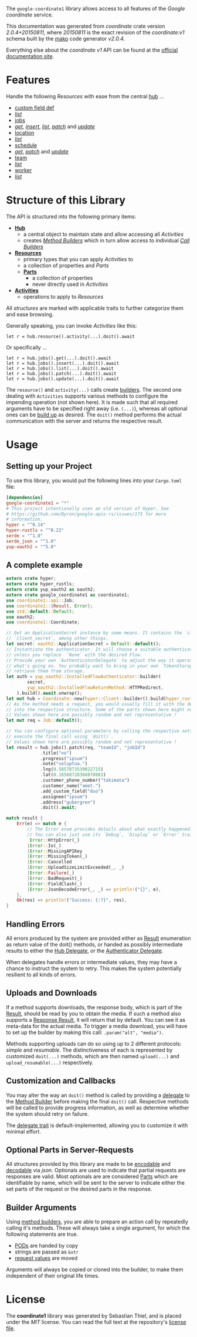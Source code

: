 <!---
DO NOT EDIT !
This file was generated automatically from 'src/mako/api/README.md.mako'
DO NOT EDIT !
-->
The `google-coordinate1` library allows access to all features of the *Google coordinate* service.

This documentation was generated from *coordinate* crate version *2.0.4+20150811*, where *20150811* is the exact revision of the *coordinate:v1* schema built by the [mako](http://www.makotemplates.org/) code generator *v2.0.4*.

Everything else about the *coordinate* *v1* API can be found at the
[official documentation site](https://developers.google.com/coordinate/).
# Features

Handle the following *Resources* with ease from the central [hub](https://docs.rs/google-coordinate1/2.0.4+20150811/google_coordinate1/Coordinate) ... 

* [custom field def](https://docs.rs/google-coordinate1/2.0.4+20150811/google_coordinate1/api::CustomFieldDef)
 * [*list*](https://docs.rs/google-coordinate1/2.0.4+20150811/google_coordinate1/api::CustomFieldDefListCall)
* [jobs](https://docs.rs/google-coordinate1/2.0.4+20150811/google_coordinate1/api::Job)
 * [*get*](https://docs.rs/google-coordinate1/2.0.4+20150811/google_coordinate1/api::JobGetCall), [*insert*](https://docs.rs/google-coordinate1/2.0.4+20150811/google_coordinate1/api::JobInsertCall), [*list*](https://docs.rs/google-coordinate1/2.0.4+20150811/google_coordinate1/api::JobListCall), [*patch*](https://docs.rs/google-coordinate1/2.0.4+20150811/google_coordinate1/api::JobPatchCall) and [*update*](https://docs.rs/google-coordinate1/2.0.4+20150811/google_coordinate1/api::JobUpdateCall)
* [location](https://docs.rs/google-coordinate1/2.0.4+20150811/google_coordinate1/api::Location)
 * [*list*](https://docs.rs/google-coordinate1/2.0.4+20150811/google_coordinate1/api::LocationListCall)
* [schedule](https://docs.rs/google-coordinate1/2.0.4+20150811/google_coordinate1/api::Schedule)
 * [*get*](https://docs.rs/google-coordinate1/2.0.4+20150811/google_coordinate1/api::ScheduleGetCall), [*patch*](https://docs.rs/google-coordinate1/2.0.4+20150811/google_coordinate1/api::SchedulePatchCall) and [*update*](https://docs.rs/google-coordinate1/2.0.4+20150811/google_coordinate1/api::ScheduleUpdateCall)
* [team](https://docs.rs/google-coordinate1/2.0.4+20150811/google_coordinate1/api::Team)
 * [*list*](https://docs.rs/google-coordinate1/2.0.4+20150811/google_coordinate1/api::TeamListCall)
* [worker](https://docs.rs/google-coordinate1/2.0.4+20150811/google_coordinate1/api::Worker)
 * [*list*](https://docs.rs/google-coordinate1/2.0.4+20150811/google_coordinate1/api::WorkerListCall)




# Structure of this Library

The API is structured into the following primary items:

* **[Hub](https://docs.rs/google-coordinate1/2.0.4+20150811/google_coordinate1/Coordinate)**
    * a central object to maintain state and allow accessing all *Activities*
    * creates [*Method Builders*](https://docs.rs/google-coordinate1/2.0.4+20150811/google_coordinate1/client::MethodsBuilder) which in turn
      allow access to individual [*Call Builders*](https://docs.rs/google-coordinate1/2.0.4+20150811/google_coordinate1/client::CallBuilder)
* **[Resources](https://docs.rs/google-coordinate1/2.0.4+20150811/google_coordinate1/client::Resource)**
    * primary types that you can apply *Activities* to
    * a collection of properties and *Parts*
    * **[Parts](https://docs.rs/google-coordinate1/2.0.4+20150811/google_coordinate1/client::Part)**
        * a collection of properties
        * never directly used in *Activities*
* **[Activities](https://docs.rs/google-coordinate1/2.0.4+20150811/google_coordinate1/client::CallBuilder)**
    * operations to apply to *Resources*

All *structures* are marked with applicable traits to further categorize them and ease browsing.

Generally speaking, you can invoke *Activities* like this:

```Rust,ignore
let r = hub.resource().activity(...).doit().await
```

Or specifically ...

```ignore
let r = hub.jobs().get(...).doit().await
let r = hub.jobs().insert(...).doit().await
let r = hub.jobs().list(...).doit().await
let r = hub.jobs().patch(...).doit().await
let r = hub.jobs().update(...).doit().await
```

The `resource()` and `activity(...)` calls create [builders][builder-pattern]. The second one dealing with `Activities` 
supports various methods to configure the impending operation (not shown here). It is made such that all required arguments have to be 
specified right away (i.e. `(...)`), whereas all optional ones can be [build up][builder-pattern] as desired.
The `doit()` method performs the actual communication with the server and returns the respective result.

# Usage

## Setting up your Project

To use this library, you would put the following lines into your `Cargo.toml` file:

```toml
[dependencies]
google-coordinate1 = "*"
# This project intentionally uses an old version of Hyper. See
# https://github.com/Byron/google-apis-rs/issues/173 for more
# information.
hyper = "^0.14"
hyper-rustls = "^0.22"
serde = "^1.0"
serde_json = "^1.0"
yup-oauth2 = "^5.0"
```

## A complete example

```Rust
extern crate hyper;
extern crate hyper_rustls;
extern crate yup_oauth2 as oauth2;
extern crate google_coordinate1 as coordinate1;
use coordinate1::api::Job;
use coordinate1::{Result, Error};
use std::default::Default;
use oauth2;
use coordinate1::Coordinate;

// Get an ApplicationSecret instance by some means. It contains the `client_id` and 
// `client_secret`, among other things.
let secret: oauth2::ApplicationSecret = Default::default();
// Instantiate the authenticator. It will choose a suitable authentication flow for you, 
// unless you replace  `None` with the desired Flow.
// Provide your own `AuthenticatorDelegate` to adjust the way it operates and get feedback about 
// what's going on. You probably want to bring in your own `TokenStorage` to persist tokens and
// retrieve them from storage.
let auth = yup_oauth2::InstalledFlowAuthenticator::builder(
        secret,
        yup_oauth2::InstalledFlowReturnMethod::HTTPRedirect,
    ).build().await.unwrap();
let mut hub = Coordinate::new(hyper::Client::builder().build(hyper_rustls::HttpsConnector::with_native_roots()), auth);
// As the method needs a request, you would usually fill it with the desired information
// into the respective structure. Some of the parts shown here might not be applicable !
// Values shown here are possibly random and not representative !
let mut req = Job::default();

// You can configure optional parameters by calling the respective setters at will, and
// execute the final call using `doit()`.
// Values shown here are possibly random and not representative !
let result = hub.jobs().patch(req, "teamId", "jobId")
             .title("no")
             .progress("ipsum")
             .note("voluptua.")
             .lng(0.5857873539022715)
             .lat(0.16568728368878083)
             .customer_phone_number("takimata")
             .customer_name("amet.")
             .add_custom_field("duo")
             .assignee("ipsum")
             .address("gubergren")
             .doit().await;

match result {
    Err(e) => match e {
        // The Error enum provides details about what exactly happened.
        // You can also just use its `Debug`, `Display` or `Error` traits
         Error::HttpError(_)
        |Error::Io(_)
        |Error::MissingAPIKey
        |Error::MissingToken(_)
        |Error::Cancelled
        |Error::UploadSizeLimitExceeded(_, _)
        |Error::Failure(_)
        |Error::BadRequest(_)
        |Error::FieldClash(_)
        |Error::JsonDecodeError(_, _) => println!("{}", e),
    },
    Ok(res) => println!("Success: {:?}", res),
}

```
## Handling Errors

All errors produced by the system are provided either as [Result](https://docs.rs/google-coordinate1/2.0.4+20150811/google_coordinate1/client::Result) enumeration as return value of
the doit() methods, or handed as possibly intermediate results to either the 
[Hub Delegate](https://docs.rs/google-coordinate1/2.0.4+20150811/google_coordinate1/client::Delegate), or the [Authenticator Delegate](https://docs.rs/yup-oauth2/*/yup_oauth2/trait.AuthenticatorDelegate.html).

When delegates handle errors or intermediate values, they may have a chance to instruct the system to retry. This 
makes the system potentially resilient to all kinds of errors.

## Uploads and Downloads
If a method supports downloads, the response body, which is part of the [Result](https://docs.rs/google-coordinate1/2.0.4+20150811/google_coordinate1/client::Result), should be
read by you to obtain the media.
If such a method also supports a [Response Result](https://docs.rs/google-coordinate1/2.0.4+20150811/google_coordinate1/client::ResponseResult), it will return that by default.
You can see it as meta-data for the actual media. To trigger a media download, you will have to set up the builder by making
this call: `.param("alt", "media")`.

Methods supporting uploads can do so using up to 2 different protocols: 
*simple* and *resumable*. The distinctiveness of each is represented by customized 
`doit(...)` methods, which are then named `upload(...)` and `upload_resumable(...)` respectively.

## Customization and Callbacks

You may alter the way an `doit()` method is called by providing a [delegate](https://docs.rs/google-coordinate1/2.0.4+20150811/google_coordinate1/client::Delegate) to the 
[Method Builder](https://docs.rs/google-coordinate1/2.0.4+20150811/google_coordinate1/client::CallBuilder) before making the final `doit()` call. 
Respective methods will be called to provide progress information, as well as determine whether the system should 
retry on failure.

The [delegate trait](https://docs.rs/google-coordinate1/2.0.4+20150811/google_coordinate1/client::Delegate) is default-implemented, allowing you to customize it with minimal effort.

## Optional Parts in Server-Requests

All structures provided by this library are made to be [encodable](https://docs.rs/google-coordinate1/2.0.4+20150811/google_coordinate1/client::RequestValue) and 
[decodable](https://docs.rs/google-coordinate1/2.0.4+20150811/google_coordinate1/client::ResponseResult) via *json*. Optionals are used to indicate that partial requests are responses 
are valid.
Most optionals are are considered [Parts](https://docs.rs/google-coordinate1/2.0.4+20150811/google_coordinate1/client::Part) which are identifiable by name, which will be sent to 
the server to indicate either the set parts of the request or the desired parts in the response.

## Builder Arguments

Using [method builders](https://docs.rs/google-coordinate1/2.0.4+20150811/google_coordinate1/client::CallBuilder), you are able to prepare an action call by repeatedly calling it's methods.
These will always take a single argument, for which the following statements are true.

* [PODs][wiki-pod] are handed by copy
* strings are passed as `&str`
* [request values](https://docs.rs/google-coordinate1/2.0.4+20150811/google_coordinate1/client::RequestValue) are moved

Arguments will always be copied or cloned into the builder, to make them independent of their original life times.

[wiki-pod]: http://en.wikipedia.org/wiki/Plain_old_data_structure
[builder-pattern]: http://en.wikipedia.org/wiki/Builder_pattern
[google-go-api]: https://github.com/google/google-api-go-client

# License
The **coordinate1** library was generated by Sebastian Thiel, and is placed 
under the *MIT* license.
You can read the full text at the repository's [license file][repo-license].

[repo-license]: https://github.com/Byron/google-apis-rsblob/main/LICENSE.md
